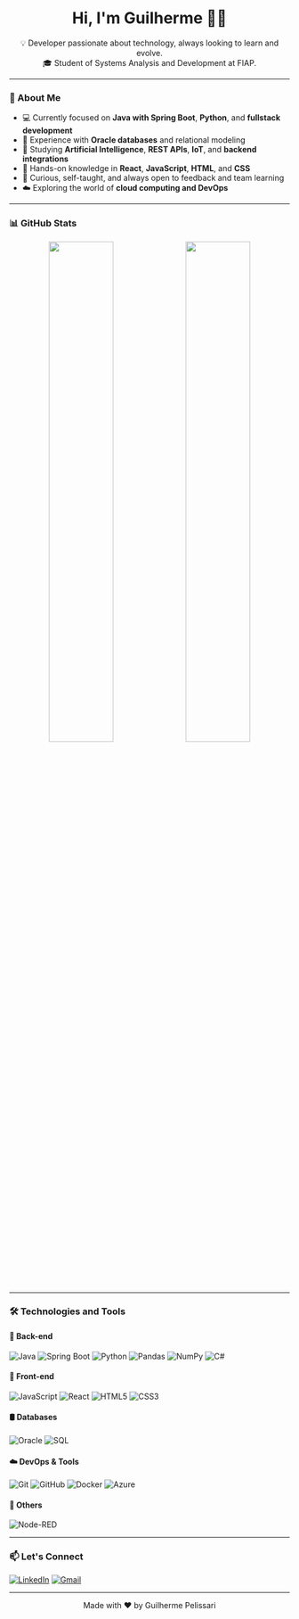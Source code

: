 <h1 align="center">Hi, I'm Guilherme 👨‍💻</h1>

<p align="center">
  💡 Developer passionate about technology, always looking to learn and evolve.<br>
  🎓 Student of Systems Analysis and Development at FIAP.
</p>

---

### 🚀 About Me
- 💻 Currently focused on **Java with Spring Boot**, **Python**, and **fullstack development**
- 🧪 Experience with **Oracle databases** and relational modeling
- 🧠 Studying **Artificial Intelligence**, **REST APIs**, **IoT**, and **backend integrations**
- 🎨 Hands-on knowledge in **React**, **JavaScript**, **HTML**, and **CSS**
- 🌱 Curious, self-taught, and always open to feedback and team learning
- ☁️ Exploring the world of **cloud computing and DevOps**

---

### 📊 GitHub Stats
<p align="center">
  <img width="48%" src="https://github-readme-stats.vercel.app/api?username=Guilherme-Pelissari&show_icons=true&theme=tokyonight" />
  <img width="48%" src="https://github-readme-stats.vercel.app/api/top-langs/?username=Guilherme-Pelissari&layout=compact&theme=tokyonight&langs_count=8" />
</p>

---

### 🛠️ Technologies and Tools

#### 🧠 Back-end
![Java](https://img.shields.io/badge/Java-ED8B00?style=for-the-badge&logo=java&logoColor=white)
![Spring Boot](https://img.shields.io/badge/SpringBoot-6DB33F?style=for-the-badge&logo=spring-boot&logoColor=white)
![Python](https://img.shields.io/badge/Python-3776AB?style=for-the-badge&logo=python&logoColor=white)
![Pandas](https://img.shields.io/badge/Pandas-150458?style=for-the-badge&logo=pandas&logoColor=white)
![NumPy](https://img.shields.io/badge/NumPy-013243?style=for-the-badge&logo=numpy&logoColor=white)
![C#](https://img.shields.io/badge/C%23-239120?style=for-the-badge&logo=c-sharp&logoColor=white)

#### 🎨 Front-end
![JavaScript](https://img.shields.io/badge/JavaScript-F7DF1E?style=for-the-badge&logo=javascript&logoColor=black)
![React](https://img.shields.io/badge/React-20232A?style=for-the-badge&logo=react&logoColor=61DAFB)
![HTML5](https://img.shields.io/badge/HTML5-E34F26?style=for-the-badge&logo=html5&logoColor=white)
![CSS3](https://img.shields.io/badge/CSS3-1572B6?style=for-the-badge&logo=css3&logoColor=white)

#### 🛢️ Databases
![Oracle](https://img.shields.io/badge/Oracle-F80000?style=for-the-badge&logo=oracle&logoColor=white)
![SQL](https://img.shields.io/badge/SQL-4479A1?style=for-the-badge&logo=postgresql&logoColor=white)

#### ☁️ DevOps & Tools
![Git](https://img.shields.io/badge/Git-F05032?style=for-the-badge&logo=git&logoColor=white)
![GitHub](https://img.shields.io/badge/GitHub-181717?style=for-the-badge&logo=github&logoColor=white)
![Docker](https://img.shields.io/badge/Docker-2496ED?style=for-the-badge&logo=docker&logoColor=white)
![Azure](https://img.shields.io/badge/Azure-0078D4?style=for-the-badge&logo=microsoft-azure&logoColor=white)

#### 🔧 Others
![Node-RED](https://img.shields.io/badge/Node--RED-8F0000?style=for-the-badge&logo=nodered&logoColor=white)

---

### 📫 Let's Connect
[![LinkedIn](https://img.shields.io/badge/LinkedIn-blue?style=for-the-badge&logo=linkedin&logoColor=white)](https://www.linkedin.com/in/guilherme-pelissari-feitosa-59996b2ba/)
[![Gmail](https://img.shields.io/badge/Gmail-D14836?style=for-the-badge&logo=gmail&logoColor=white)](https://mail.google.com/mail/?view=cm&to=guipelissari2000@gmail.com)

---

<p align="center">Made with ❤️ by Guilherme Pelissari</p>

